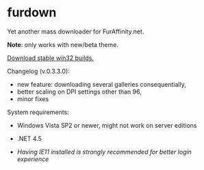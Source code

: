 # furdown



Yet another mass downloader for FurAffinity.net.

**Note**: only works with new/beta theme.



[Download stable win32 builds.](https://github.com/crouvpony47/furdown/releases)

Changelog (v.0.3.3.0):
- new feature: downloading several galleries consequentially,
- better scaling on DPI settings other than 96,
- minor fixes

System requirements:

- Windows Vista SP2 or newer, might not work on server editions

- .NET 4.5

- *Having IE11 installed is strongly recommended for better login experience*
